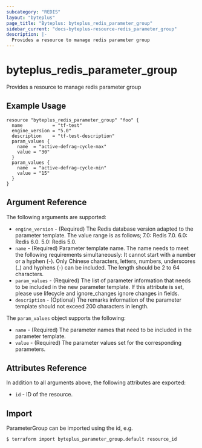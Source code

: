 ```yaml
---
subcategory: "REDIS"
layout: "byteplus"
page_title: "Byteplus: byteplus_redis_parameter_group"
sidebar_current: "docs-byteplus-resource-redis_parameter_group"
description: |-
  Provides a resource to manage redis parameter group
---
```

# byteplus_redis_parameter_group
Provides a resource to manage redis parameter group
## Example Usage
```hcl
resource "byteplus_redis_parameter_group" "foo" {
  name           = "tf-test"
  engine_version = "5.0"
  description    = "tf-test-description"
  param_values {
    name  = "active-defrag-cycle-max"
    value = "30"
  }
  param_values {
    name  = "active-defrag-cycle-min"
    value = "15"
  }
}
```
## Argument Reference
The following arguments are supported:
* `engine_version` - (Required) The Redis database version adapted to the parameter template. The value range is as follows; 7.0: Redis 7.0. 6.0: Redis 6.0. 5.0: Redis 5.0.
* `name` - (Required) Parameter template name. The name needs to meet the following requirements simultaneously: It cannot start with a number or a hyphen (-). Only Chinese characters, letters, numbers, underscores (_) and hyphens (-) can be included. The length should be 2 to 64 characters.
* `param_values` - (Required) The list of parameter information that needs to be included in the new parameter template. If this attribute is set, please use lifecycle and ignore_changes ignore changes in fields.
* `description` - (Optional) The remarks information of the parameter template should not exceed 200 characters in length.

The `param_values` object supports the following:

* `name` - (Required) The parameter names that need to be included in the parameter template.
* `value` - (Required) The parameter values set for the corresponding parameters.

## Attributes Reference
In addition to all arguments above, the following attributes are exported:
* `id` - ID of the resource.



## Import
ParameterGroup can be imported using the id, e.g.
```
$ terraform import byteplus_parameter_group.default resource_id
```

